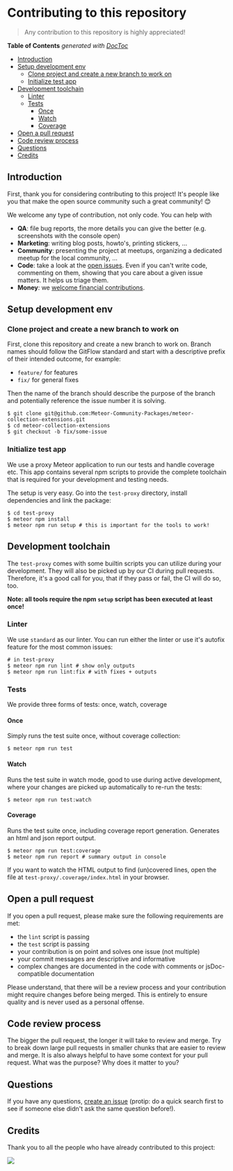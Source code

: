 # Contributing to this repository

> Any contribution to this repository is highly appreciated!


<!-- START doctoc generated TOC please keep comment here to allow auto update -->
<!-- DON'T EDIT THIS SECTION, INSTEAD RE-RUN doctoc TO UPDATE -->
**Table of Contents**  *generated with [DocToc](https://github.com/thlorenz/doctoc)*

- [Introduction](#introduction)
- [Setup development env](#setup-development-env)
  - [Clone project and create a new branch to work on](#clone-project-and-create-a-new-branch-to-work-on)
  - [Initialize test app](#initialize-test-app)
- [Development toolchain](#development-toolchain)
  - [Linter](#linter)
  - [Tests](#tests)
    - [Once](#once)
    - [Watch](#watch)
    - [Coverage](#coverage)
- [Open a pull request](#open-a-pull-request)
- [Code review process](#code-review-process)
- [Questions](#questions)
- [Credits](#credits)

<!-- END doctoc generated TOC please keep comment here to allow auto update -->

## Introduction

First, thank you for considering contributing to this project! 
It's people like you that make the open source community such a great community! 😊

We welcome any type of contribution, not only code. You can help with

- **QA**: file bug reports, the more details you can give the better (e.g. screenshots with the console open)
- **Marketing**: writing blog posts, howto's, printing stickers, ...
- **Community**: presenting the project at meetups, organizing a dedicated meetup for the local community, ...
- **Code**: take a look at the [open issues](issues). Even if you can't write code, commenting on them, showing that you care about a given issue matters. It helps us triage them.
- **Money**: we [welcome financial contributions](https://github.com/https://github.com/Meteor-Community-Packages).

## Setup development env

### Clone project and create a new branch to work on

First, clone this repository and create a new branch to work on.
Branch names should follow the GitFlow standard and start with a descriptive prefix of their intended outcome, for example:

- `feature/` for features
- `fix/` for general fixes

Then the name of the branch should describe the purpose of the branch and potentially reference the issue number it is solving.

```shell
$ git clone git@github.com:Meteor-Community-Packages/meteor-collection-extensions.git
$ cd meteor-collection-extensions
$ git checkout -b fix/some-issue
```

### Initialize test app

We use a proxy Meteor application to run our tests and handle coverage etc.
This app contains several npm scripts to provide the complete toolchain that is required
for your development and testing needs.

The setup is very easy. Go into the `test-proxy` directory, install dependencies and link
the package:

```shell
$ cd test-proxy
$ meteor npm install
$ meteor npm run setup # this is important for the tools to work!
```

## Development toolchain

The `test-proxy` comes with some builtin scripts you can utilize during your development.
They will also be picked up by our CI during pull requests.
Therefore, it's a good call for you, that if they pass or fail, the CI will do so, too.

**Note: all tools require the npm `setup` script has been executed at least once!**

### Linter

We use `standard` as our linter. You can run either the linter or use it's autofix feature for
the most common issues:

```shell
# in test-proxy
$ meteor npm run lint # show only outputs
$ meteor npm run lint:fix # with fixes + outputs
```

### Tests

We provide three forms of tests: once, watch, coverage

#### Once

Simply runs the test suite once, without coverage collection:

```shell
$ meteor npm run test
```

#### Watch

Runs the test suite in watch mode, good to use during active development, where your changes
are picked up automatically to re-run the tests:

```shell
$ meteor npm run test:watch
```

#### Coverage

Runs the test suite once, including coverage report generation.
Generates an html and json report output.

```shell
$ meteor npm run test:coverage
$ meteor npm run report # summary output in console
```

If you want to watch the HTML output to find (un)covered lines, open
the file at `test-proxy/.coverage/index.html` in your browser.

## Open a pull request

If you open a pull request, please make sure the following requirements are met:

- the `lint` script is passing
- the `test` script is passing
- your contribution is on point and solves one issue (not multiple)
- your commit messages are descriptive and informative
- complex changes are documented in the code with comments or jsDoc-compatible documentation

Please understand, that there will be a review process and your contribution
might require changes before being merged. This is entirely to ensure quality and is
never used as a personal offense.


## Code review process

The bigger the pull request, the longer it will take to review and merge. Try to break down large pull requests in 
smaller chunks that are easier to review and merge.
It is also always helpful to have some context for your pull request. What was the purpose? Why does it matter to you?

## Questions

If you have any questions, [create an issue](https://github.com/Meteor-Community-Packages/meteor-simple-schema/issues) 
(protip: do a quick search first to see if someone else didn't ask the same question before!).

## Credits

Thank you to all the people who have already contributed to this project:

<a href="graphs/contributors"><img src="https://opencollective.com/simple-schema-js/contributors.svg?width=890" /></a>
